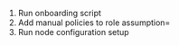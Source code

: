 1. Run onboarding script
2. Add manual policies to role assumption=
3. Run node configuration setup

